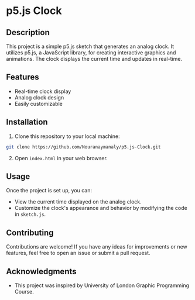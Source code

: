 # p5.js Clock 

## Description

This project is a simple p5.js sketch that generates an analog clock. It utilizes p5.js, a JavaScript library, for creating interactive graphics and animations. The clock displays the current time and updates in real-time.

## Features

- Real-time clock display
- Analog clock design
- Easily customizable

## Installation

1. Clone this repository to your local machine:

```bash
git clone https://github.com/Nouranaymanaly/p5.js-Clock.git
```

2. Open `index.html` in your web browser.

## Usage

Once the project is set up, you can:

- View the current time displayed on the analog clock.
- Customize the clock's appearance and behavior by modifying the code in `sketch.js`.

## Contributing

Contributions are welcome! If you have any ideas for improvements or new features, feel free to open an issue or submit a pull request.


## Acknowledgments

- This project was inspired by University of London Graphic Programming Course.
